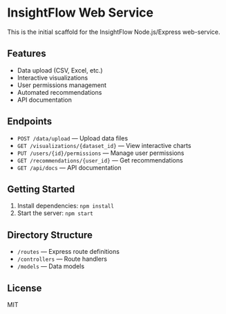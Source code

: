 # InsightFlow Web Service

This is the initial scaffold for the InsightFlow Node.js/Express web-service.

## Features
- Data upload (CSV, Excel, etc.)
- Interactive visualizations
- User permissions management
- Automated recommendations
- API documentation

## Endpoints
- `POST /data/upload` — Upload data files
- `GET /visualizations/{dataset_id}` — View interactive charts
- `PUT /users/{id}/permissions` — Manage user permissions
- `GET /recommendations/{user_id}` — Get recommendations
- `GET /api/docs` — API documentation

## Getting Started
1. Install dependencies: `npm install`
2. Start the server: `npm start`

## Directory Structure
- `/routes` — Express route definitions
- `/controllers` — Route handlers
- `/models` — Data models

## License
MIT

